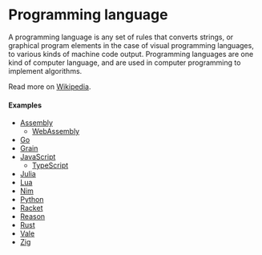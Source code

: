 # Programming language

A programming language is any set of rules that converts strings, or graphical program elements in the case of visual programming languages, to various kinds of machine code output. Programming languages are one kind of computer language, and are used in computer programming to implement algorithms.

Read more on [Wikipedia](https://en.wikipedia.org/wiki/Programming_language).

#### Examples
- [Assembly](assembly)
  - [WebAssembly](assembly/webassembly.md)
- [Go](go.md)
- [Grain](https://grain-lang.org)
- [JavaScript](javascript.md)
  - [TypeScript](typescript.md)
- [Julia](julia.md)
- [Lua](lua.md)
- [Nim](nim.md)
- [Python](python.md)
- [Racket](https://racket-lang.org)
- [Reason](https://reasonml.github.io)
- [Rust](rust.md)
- [Vale](vale.md)
- [Zig](zig.md)
